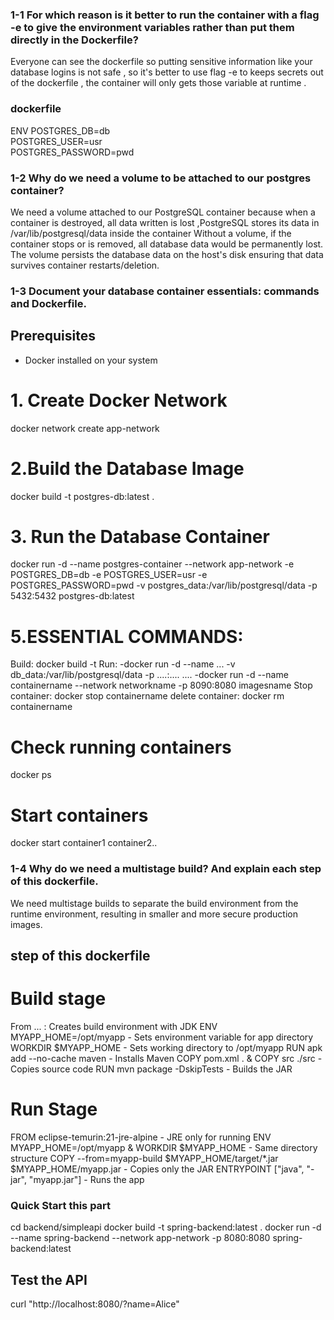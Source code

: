 ### 1-1 For which reason is it better to run the container with a flag -e to give the environment variables rather than put them directly in the Dockerfile?

Everyone can see the dockerfile so putting sensitive information like your database logins is not safe , so it's better to use flag -e to keeps secrets out of the dockerfile , the container will only gets those variable at runtime .


### dockerfile
ENV POSTGRES_DB=db \
   POSTGRES_USER=usr \
   POSTGRES_PASSWORD=pwd


### 1-2 Why do we need a volume to be attached to our postgres container?
We need a volume attached to our PostgreSQL container because when a container is destroyed, all data written is lost ,PostgreSQL stores its data in /var/lib/postgresql/data inside the container 
Without a volume, if the container stops or is removed, all database data would be permanently lost.
The volume persists the database data on the host's disk ensuring that data survives container restarts/deletion.
### 1-3 Document your database container essentials: commands and Dockerfile.
## Prerequisites
- Docker installed on your system
# 1. Create Docker Network
docker network create app-network
# 2.Build the Database Image
docker build -t postgres-db:latest .
# 3. Run the Database Container
docker run -d --name postgres-container --network app-network -e POSTGRES_DB=db -e POSTGRES_USER=usr -e POSTGRES_PASSWORD=pwd -v postgres_data:/var/lib/postgresql/data -p 5432:5432 postgres-db:latest


# 5.ESSENTIAL COMMANDS:
Build: docker build -t 
Run: -docker run -d --name ... -v db_data:/var/lib/postgresql/data -p ....:.... ....
     -docker run -d --name containername --network networkname -p 8090:8080 imagesname
Stop container: docker stop containername
delete container: docker rm containername
# Check running containers
docker ps
# Start containers
docker start container1 container2..

### 1-4 Why do we need a multistage build? And explain each step of this dockerfile.
We need multistage builds to separate the build environment from the runtime environment, resulting in smaller and more secure production images.
## step of this dockerfile
# Build stage
From ... : Creates build environment with JDK
ENV MYAPP_HOME=/opt/myapp - Sets environment variable for app directory
WORKDIR $MYAPP_HOME - Sets working directory to /opt/myapp
RUN apk add --no-cache maven - Installs Maven
COPY pom.xml . & COPY src ./src - Copies source code
RUN mvn package -DskipTests - Builds the JAR
# Run Stage
FROM eclipse-temurin:21-jre-alpine - JRE only for running
ENV MYAPP_HOME=/opt/myapp & WORKDIR $MYAPP_HOME - Same directory structure
COPY --from=myapp-build $MYAPP_HOME/target/*.jar $MYAPP_HOME/myapp.jar - Copies only the JAR
ENTRYPOINT ["java", "-jar", "myapp.jar"] - Runs the app


### Quick Start this part
cd backend/simpleapi
docker build -t spring-backend:latest .
docker run -d --name spring-backend --network app-network -p 8080:8080 spring-backend:latest
## Test the API
curl "http://localhost:8080/?name=Alice"
